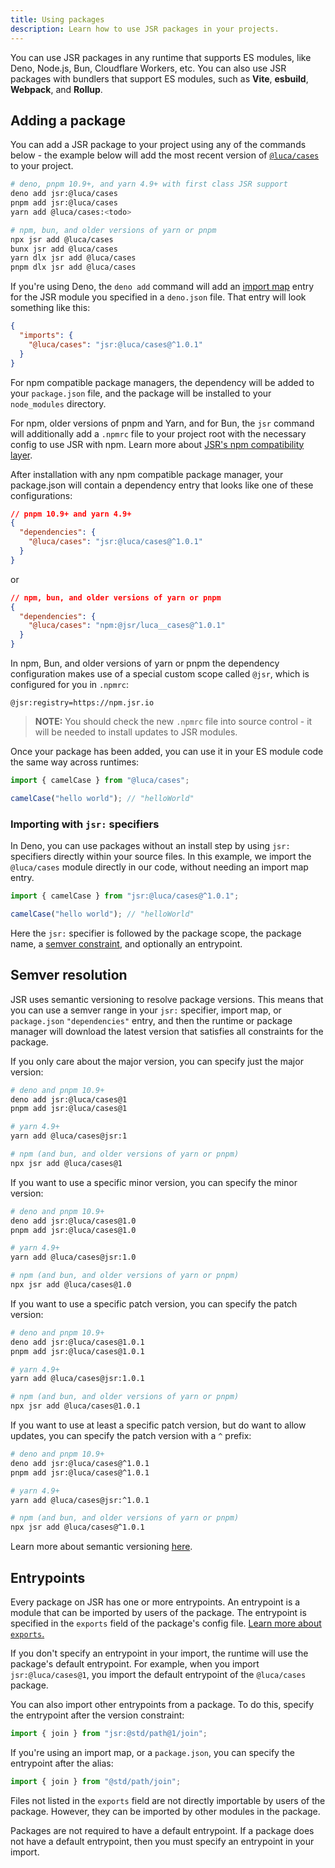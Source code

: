 ```yaml
---
title: Using packages
description: Learn how to use JSR packages in your projects.
---
```


You can use JSR packages in any runtime that supports ES modules, like Deno,
Node.js, Bun, Cloudflare Workers, etc. You can also use JSR packages with
bundlers that support ES modules, such as **Vite**, **esbuild**, **Webpack**,
and **Rollup**.

## Adding a package

You can add a JSR package to your project using any of the commands below - the
example below will add the most recent version of
[`@luca/cases`](https://jsr.io/@luca/cases) to your project.

```bash
# deno, pnpm 10.9+, and yarn 4.9+ with first class JSR support
deno add jsr:@luca/cases
pnpm add jsr:@luca/cases
yarn add @luca/cases:<todo>

# npm, bun, and older versions of yarn or pnpm
npx jsr add @luca/cases
bunx jsr add @luca/cases
yarn dlx jsr add @luca/cases
pnpm dlx jsr add @luca/cases
```

If you're using Deno, the `deno add` command will add an
[import map](https://docs.deno.com/runtime/manual/basics/import_maps) entry for
the JSR module you specified in a `deno.json` file. That entry will look
something like this:

```json
{
  "imports": {
    "@luca/cases": "jsr:@luca/cases@^1.0.1"
  }
}
```

For npm compatible package managers, the dependency will be added to your
`package.json` file, and the package will be installed to your `node_modules`
directory.

For npm, older versions of pnpm and Yarn, and for Bun, the `jsr` command will
additionally add a `.npmrc` file to your project root with the necessary config
to use JSR with npm. Learn more about
[JSR's npm compatibility layer](/docs/npm-compatibility).

After installation with any npm compatible package manager, your package.json
will contain a dependency entry that looks like one of these configurations:

```json
// pnpm 10.9+ and yarn 4.9+
{
  "dependencies": {
    "@luca/cases": "jsr:@luca/cases@^1.0.1"
  }
}
```

or

```json
// npm, bun, and older versions of yarn or pnpm
{
  "dependencies": {
    "@luca/cases": "npm:@jsr/luca__cases@^1.0.1"
  }
}
```

In npm, Bun, and older versions of yarn or pnpm the dependency configuration
makes use of a special custom scope called `@jsr`, which is configured for you
in `.npmrc`:

```
@jsr:registry=https://npm.jsr.io
```

> **NOTE:** You should check the new `.npmrc` file into source control - it will
> be needed to install updates to JSR modules.

Once your package has been added, you can use it in your ES module code the same
way across runtimes:

```ts
import { camelCase } from "@luca/cases";

camelCase("hello world"); // "helloWorld"
```

### Importing with `jsr:` specifiers

In Deno, you can use packages without an install step by using `jsr:` specifiers
directly within your source files. In this example, we import the `@luca/cases`
module directly in our code, without needing an import map entry.

```ts
import { camelCase } from "jsr:@luca/cases@^1.0.1";

camelCase("hello world"); // "helloWorld"
```

Here the `jsr:` specifier is followed by the package scope, the package name, a
[semver constraint](#semver-resolution), and optionally an entrypoint.

## Semver resolution

JSR uses semantic versioning to resolve package versions. This means that you
can use a semver range in your `jsr:` specifier, import map, or `package.json`
`"dependencies"` entry, and then the runtime or package manager will download
the latest version that satisfies all constraints for the package.

If you only care about the major version, you can specify just the major
version:

```bash
# deno and pnpm 10.9+
deno add jsr:@luca/cases@1
pnpm add jsr:@luca/cases@1

# yarn 4.9+
yarn add @luca/cases@jsr:1

# npm (and bun, and older versions of yarn or pnpm)
npx jsr add @luca/cases@1
```

If you want to use a specific minor version, you can specify the minor version:

```bash
# deno and pnpm 10.9+
deno add jsr:@luca/cases@1.0
pnpm add jsr:@luca/cases@1.0

# yarn 4.9+
yarn add @luca/cases@jsr:1.0

# npm (and bun, and older versions of yarn or pnpm)
npx jsr add @luca/cases@1.0
```

If you want to use a specific patch version, you can specify the patch version:

```bash
# deno and pnpm 10.9+
deno add jsr:@luca/cases@1.0.1
pnpm add jsr:@luca/cases@1.0.1

# yarn 4.9+
yarn add @luca/cases@jsr:1.0.1

# npm (and bun, and older versions of yarn or pnpm)
npx jsr add @luca/cases@1.0.1
```

If you want to use at least a specific patch version, but do want to allow\
updates, you can specify the patch version with a `^` prefix:

```bash
# deno and pnpm 10.9+
deno add jsr:@luca/cases@^1.0.1
pnpm add jsr:@luca/cases@^1.0.1

# yarn 4.9+
yarn add @luca/cases@jsr:^1.0.1

# npm (and bun, and older versions of yarn or pnpm)
npx jsr add @luca/cases@^1.0.1
```

Learn more about semantic versioning [here](https://semver.org/).

## Entrypoints

Every package on JSR has one or more entrypoints. An entrypoint is a module that
can be imported by users of the package. The entrypoint is specified in the
`exports` field of the package's config file.
[Learn more about `exports`.](/docs/publishing-packages#package-metadata)

If you don't specify an entrypoint in your import, the runtime will use the
package's default entrypoint. For example, when you import `jsr:@luca/cases@1`,
you import the default entrypoint of the `@luca/cases` package.

You can also import other entrypoints from a package. To do this, specify the
entrypoint after the version constraint:

```ts
import { join } from "jsr:@std/path@1/join";
```

If you're using an import map, or a `package.json`, you can specify the
entrypoint after the alias:

```ts
import { join } from "@std/path/join";
```

Files not listed in the `exports` field are not directly importable by users of
the package. However, they can be imported by other modules in the package.

Packages are not required to have a default entrypoint. If a package does not
have a default entrypoint, then you must specify an entrypoint in your import.
